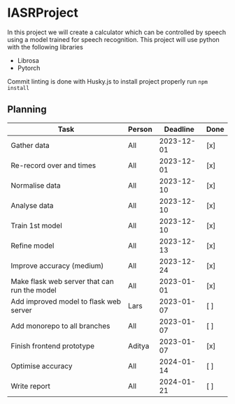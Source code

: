 # IASRProject

In this project we will create a calculator which can be controlled by speech using a model trained for speech recognition.
This project will use python with the following libraries

-   Librosa
-   Pytorch

Commit linting is done with Husky.js to install project properly run `npm install`

## Planning

| Task                                         | Person | Deadline   | Done |
| -------------------------------------------- | ------ | ---------- | ---- |
| Gather data                                  | All    | 2023-12-01 | [x]  |
| Re-record over and times                     | All    | 2023-12-01 | [x]  |
| Normalise data                               | All    | 2023-12-10 | [x]  |
| Analyse data                                 | All    | 2023-12-10 | [x]  |
| Train 1st model                              | All    | 2023-12-10 | [x]  |
| Refine model                                 | All    | 2023-12-13 | [x]  |
| Improve accuracy (medium)                    | All    | 2023-12-24 | [x]  |
| Make flask web server that can run the model | All    | 2023-01-01 | [x]  |
| Add improved model to flask web server       | Lars   | 2023-01-07 | [ ]  |
| Add monorepo to all branches                 | All    | 2023-01-07 | [ ]  |
| Finish frontend prototype                    | Aditya | 2023-01-07 | [x]  |
| Optimise accuracy                            | All    | 2024-01-14 | [ ]  |
| Write report                                 | All    | 2024-01-21 | [ ]  |
